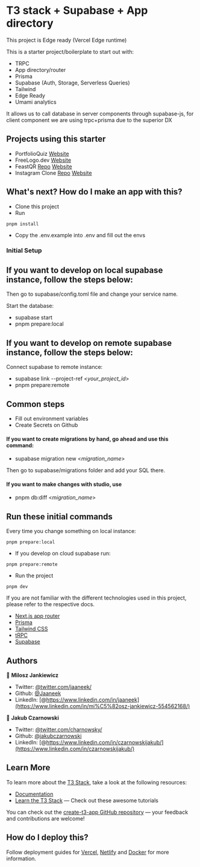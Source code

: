 # T3 stack + Supabase + App directory

This project is Edge ready (Vercel Edge runtime)

This is a starter project/boilerplate to start out with:

- TRPC
- App directory/router
- Prisma
- Supabase (Auth, Storage, Serverless Queries)
- Tailwind
- Edge Ready
- Umami analytics

It allows us to call database in server components through supabase-js, for client component we are using trpc+prisma due to the superior DX

## Projects using this starter

- PortfolioQuiz [Website](https://www.portfolio-quiz.com/)
- FreeLogo.dev [Website](https://www.freelogo.dev/)
- FeastQR [Repo](https://github.com/jakubczarnowski/FeastQR) [Website](https://www.feastqr.com)
- Instagram Clone [Repo](https://github.com/jakubczarnowski/instagram-clone) [Website](https://instagram-clone-eight-mu.vercel.app/)

## What's next? How do I make an app with this?

- Clone this project
- Run

```
pnpm install
```

- Copy the .env.example into .env and fill out the envs

### Initial Setup

## If you want to develop on local supabase instance, follow the steps below:

Then go to supabase/config.toml file and change your service name.

Start the database:

- supabase start
- pnpm prepare:local

## If you want to develop on remote supabase instance, follow the steps below:

Connect supabase to remote instance:

- supabase link --project-ref <_your_project_id_>
- pnpm prepare:remote

## Common steps

- Fill out environment variables
- Create Secrets on Github

#### If you want to create migrations by hand, go ahead and use this command:

- supabase migration new <_migration_name_>

Then go to supabase/migrations folder and add your SQL there.

#### If you want to make changes with studio, use

- pnpm db:diff <_migration_name_>

## Run these initial commands

Every time you change something on local instance:

```
pnpm prepare:local
```

- If you develop on cloud supabase run:

```
pnpm prepare:remote
```

- Run the project

```
pnpm dev
```

If you are not familiar with the different technologies used in this project, please refer to the respective docs.

- [Next.js app router](https://nextjs.org/docs)
- [Prisma](https://prisma.io)
- [Tailwind CSS](https://tailwindcss.com)
- [tRPC](https://trpc.io)
- [Supabase](https://supabase.com/docs)

## Authors

👤 **Milosz Jankiewicz**

- Twitter: [@twitter.com/jaaneek/](https://twitter.com/jaaneek)
- Github: [@Jaaneek](https://github.com/Jaaneek)
- LinkedIn: [@https://www.linkedin.com/in/jaaneek](https://www.linkedin.com/in/mi%C5%82osz-jankiewicz-554562168/)

👤 **Jakub Czarnowski**

- Twitter: [@twitter.com/charnowsky/](https://twitter.com/charnowsky)
- Github: [@jakubczarnowski](https://github.com/jakubczarnowski)
- LinkedIn: [@https://www.linkedin.com/in/czarnowskijakub/](https://www.linkedin.com/in/czarnowskijakub/)

## Learn More

To learn more about the [T3 Stack](https://create.t3.gg/), take a look at the following resources:

- [Documentation](https://create.t3.gg/)
- [Learn the T3 Stack](https://create.t3.gg/en/faq#what-learning-resources-are-currently-available) — Check out these awesome tutorials

You can check out the [create-t3-app GitHub repository](https://github.com/t3-oss/create-t3-app) — your feedback and contributions are welcome!

## How do I deploy this?

Follow deployment guides for [Vercel](https://create.t3.gg/en/deployment/vercel), [Netlify](https://create.t3.gg/en/deployment/netlify) and [Docker](https://create.t3.gg/en/deployment/docker) for more information.

